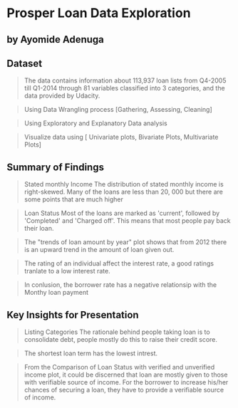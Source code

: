 # Prosper Loan Data Exploration
## by Ayomide Adenuga


## Dataset

> The data contains information about 113,937 loan lists from Q4-2005 till Q1-2014 through 81 variables classified into 3 categories, and the data provided by Udacity.

> Using Data Wrangling process [Gathering, Assessing, Cleaning]

> Using Exploratory and Explanatory Data analysis

> Visualize data using [ Univariate plots, Bivariate Plots, Multivariate Plots]


## Summary of Findings

> Stated monthly Income The distribution of stated monthly income is right-skewed. Many of the loans are less than 20, 000 but there are some points that are much higher

> Loan Status Most of the loans are marked as 'current', followed by 'Completed' and 'Charged off'. This means that most people pay back their loan.


>The "trends of loan amount by year" plot shows that from 2012 there is an upward trend in the amount of loan given out.


> The rating of an individual affect the interest rate, a good ratings tranlate to a low interest rate.


> In conlusion, the borrower rate has a negative relationsip with the Monthy loan payment

## Key Insights for Presentation

> Listing Categories The rationale behind people taking loan is to consolidate debt, people mostly do this to raise their credit score.

> The shortest loan term has the lowest intrest.

> From the Comparison of Loan Status with verified and unverified income plot, it could be discerned that loan are mostly given to those with verifiable source of income. For the borrower to increase his/her chances of securing a loan, they have to provide a verifiable source of income.